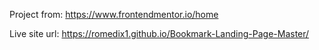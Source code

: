 Project from: https://www.frontendmentor.io/home

Live site url: https://romedix1.github.io/Bookmark-Landing-Page-Master/
